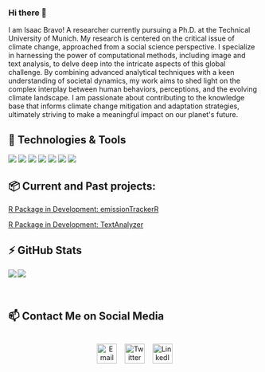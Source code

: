 ### Hi there 👋

I am Isaac Bravo! A researcher currently pursuing a Ph.D. at the Technical University of Munich. My research is centered on the critical issue of climate change, approached from a social science perspective. I specialize in harnessing the power of computational methods, including image and text analysis, to delve deep into the intricate aspects of this global challenge. By combining advanced analytical techniques with a keen understanding of societal dynamics, my work aims to shed light on the complex interplay between human behaviors, perceptions, and the evolving climate landscape. I am passionate about contributing to the knowledge base that informs climate change mitigation and adaptation strategies, ultimately striving to make a meaningful impact on our planet's future.
<br>

## 🔧 Technologies & Tools

![](https://img.shields.io/badge/RStudio-informational?style=flat&logo=kubernetes&logoColor=white&color=6aa6f8)
![](https://img.shields.io/badge/Editor-VS_Code-informational?style=flat&logo=visual-studio-code&logoColor=white&color=6aa6f8)
![](https://img.shields.io/badge/Code-Python-informational?style=flat&logo=python&logoColor=white&color=6aa6f8)
![](https://img.shields.io/badge/Code-JavaScript-informational?style=flat&logo=javascript&logoColor=white&color=6aa6f8)
![](https://img.shields.io/badge/SQL-informational?style=flat&logo=kubernetes&logoColor=white&color=6aa6f8)
![](https://img.shields.io/badge/HTML-informational?style=flat&logo=kubernetes&logoColor=white&color=6aa6f8)
![](https://img.shields.io/badge/CSS-informational?style=flat&logo=kubernetes&logoColor=white&color=6aa6f8)
<br>

## 📦 Current and Past projects:

[R Package in Development: emissionTrackerR](https://github.com/IsaacBravo/emissionTrackerR)

[R Package in Development: TextAnalyzer](https://github.com/IsaacBravo/TextAnalyzer)
<br>

## ⚡ GitHub Stats

<img align="left" src="https://github-readme-stats.vercel.app/api?username=IsaacBravo&show_icons=true&icon_color=CE1D2D&text_color=718096&bg_color=00000000&hide_title=true&hide_border=true" />
<img src="https://github-readme-stats.vercel.app/api/top-langs/?username=IsaacBravo&layout=compact&count_private=true&icon_color=CE1D2D&text_color=718096&bg_color=00000000&hide_title=false&hide_border=true" />
<br><br><br>

## 📫 Contact Me on Social Media

<div align="center">
<br>
&nbsp;&nbsp;&nbsp;
<a href="isaac.bravo.21@gmail.com"><img border="0" alt="Email" src="https://assets.dryicons.com/uploads/icon/svg/8009/02dc3a5c-6504-4347-85fb-3f510cfecc45.svg" width="40" height="40"></a>&nbsp;&nbsp;&nbsp;
<a href="https://twitter.com/IsaacBr45419303"><img border="0" alt="Twitter" src="https://assets.dryicons.com/uploads/icon/svg/8385/c23f7ffc-ca8d-4246-8978-ce9f6d5bcc99.svg" width="40" height="40"></a>&nbsp;&nbsp;&nbsp; 
<a href="https://www.linkedin.com/in/isaac-bravo/"><img border="0" alt="LinkedIn" src="https://assets.dryicons.com/uploads/icon/svg/8337/a347cd89-1662-4421-be90-58e5e8004eae.svg" width="40" height="40"></a>&nbsp;&nbsp;&nbsp;
  <br><br>
</div>
